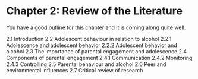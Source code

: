 # Chapter 2: Review of the Literature

You have a good outline for this chapter and it is coming along quite well.

2.1 Introduction
2.2 Adolescent behaviour in relation to alcohol
	2.2.1 Adolescence and adolescent behavior
	2.2.2 Adolescent behavior and alcohol
2.3 The importance of parental engagement and adolescence
2.4 Components of parental engagement
	2.4.1 Communication
	2.4.2 Monitoring
	2.4.3 Controlling
2.5 Parental behaviour and alcohol
2.6 Peer and environmental influences
2.7 Critical review of research

    
    
    
    
    
    